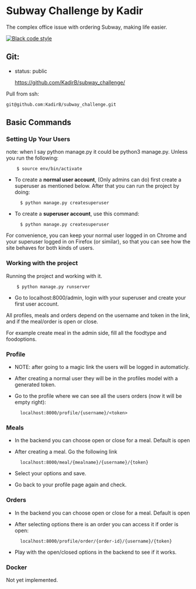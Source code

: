 # Subway Challenge by Kadir
The complex office issue with ordering Subway, making life easier.

[![Black code style](https://img.shields.io/badge/code%20style-black-000000.svg)](https://github.com/ambv/black)

## Git:
- status: public


    https://github.com/KadirB/subway_challenge/

Pull from ssh:


    git@github.com:KadirB/subway_challenge.git

## Basic Commands

### Setting Up Your Users
note: when I say python manage.py it could be python3 manage.py. Unless you run the following:

        $ source env/bin/activate


- To create a **normal user account**, (Only admins can do) first create a superuser as mentioned below. After that you can run the project by doing:


        $ python manage.py createsuperuser


- To create a **superuser account**, use this command:


        $ python manage.py createsuperuser


For convenience, you can keep your normal user logged in on Chrome and your superuser logged in on Firefox (or similar), so that you can see how the site behaves for both kinds of users.

### Working with the project
Running the project and working with it.


        $ python manage.py runserver


- Go to localhost:8000/admin, login with your superuser and create your first user account.

All profiles, meals and orders depend on the username and token in the link, and if the meal/order is open or close.

For example create meal in the admin side, fill all the foodtype and foodoptions.


### Profile
- NOTE: after going to a magic link the users will be logged in automaticly.

* After creating a normal user they will be in the profiles model with a generated token.
* Go to the profile where we can see all the users orders (now it will be empty right):


        localhost:8000/profile/{username}/<token>


### Meals 
* In the backend you can choose open or close for a meal. Default is open
* After creating a meal. Go the following link


        localhost:8000/meal/{mealname}/{username}/{token}


* Select your options and save.
* Go back to your profile page again and check.

### Orders 
* In the backend you can choose open or close for a meal. Default is open
* After selecting options there is an order you can access it if order is open:


        localhost:8000/profile/order/{order-id}/{username}/{token}


* Play with the open/closed options in the backend to see if it works.

### Docker

Not yet implemented.
